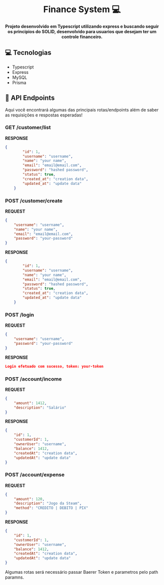 <h1 align="center" style="font-weight: bold;">Finance System 💻</h1>

<p align="center">
    <b>Projeto desenvolvido em Typescript utilizando express e buscando seguir os principios do SOLID, desenvolvido para usuarios que desejam ter um controle financeiro.</b>
</p>

<h2 id="technologies">💻 Tecnologias</h2>

- Typescript
- Express
- MySQL
- Prisma

<h2 id="routes">📍 API Endpoints</h2>

Aqui você encontrará algumas das principais rotas/endpoints além de saber as requisições e respostas esperadas!
​

<h3 id="get-auth-detail">GET /customer/list</h3>

**RESPONSE**

```json
{
        "id": 1,
        "username": "username",
        "name": "your name",
        "email": "email@email.com",
        "password": "hashed password",
        "status": true,
        "created_at": "creation data",
        "updated_at": "update data"
    }
```

<h3 id="post-auth-detail">POST /customer/create</h3>

**REQUEST**

```json
{
    "username": "username",
    "name": "your name",
    "email": "email@email.com",
    "password": "your-password"
}
```

**RESPONSE**

```json
{
        "id": 1,
        "username": "username",
        "name": "your name",
        "email": "email@email.com",
        "password": "hashed password",
        "status": true,
        "created_at": "creation data",
        "updated_at": "update data"
    }
```

<h3 id="post-auth-detail">POST /login</h3>

**REQUEST**

```json
{
    "username": "username",
    "password": "your-password"
}
```

**RESPONSE**

```json
Login efetuado com sucesso, token: your-token
```

<h3 id="post-auth-detail">POST /account/income</h3>

**REQUEST**

```json
{
    "amount": 1412,
    "description": "Salário"
}
```

**RESPONSE**

```json
{
    "id": 1,
    "customerId": 1,
    "ownerUser": "username",
    "balance": 1412,
    "createdAt": "creation data",
    "updatedAt": "update data"
}
```

<h3 id="post-auth-detail">POST /account/expense</h3>

**REQUEST**

```json
{
    "amount": 120,
    "description": "Jogo da Steam",
    "method": "CREDITO | DEBITO | PIX"
}
```

**RESPONSE**

```json
{
    "id": 1,
    "customerId": 1,
    "ownerUser": "username",
    "balance": 1412,
    "createdAt": "creation data",
    "updatedAt": "update data"
}
```

Algumas rotas será necessário passar Baerer Token e parametros pelo path paramns.
